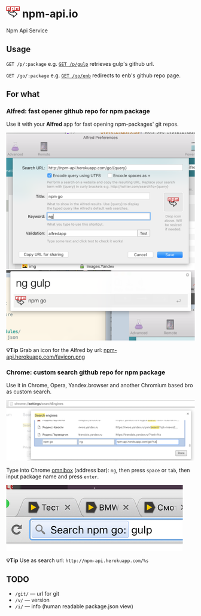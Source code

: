 # ![logo](favicon.png) npm-api.io
Npm Api Service

## Usage

`GET /p/:package` e.g. [`GET /p/gulp`](http://npm-api.herokuapp.com/p/gulp)
retrieves gulp's github url.

`GET /go/:package` e.g. [`GET /go/enb`](http://npm-api.herokuapp.com/go/enb)
redirects to enb's github repo page.

## For what
### Alfred: fast opener github repo for npm package
Use it with your **Alfred** app for fast opening npm-packages' git repos.

![Alfred.app npm-go — setup](alfred-setup.png)
![Alfred.app npm-go — use](alfred-use.png)

**💡Tip** Grab an icon for the Alfred by url: [npm-api.herokuapp.com/favicon.png](http://npm-api.herokuapp.com/favicon.png)

### Chrome: custom search github repo for npm package
Use it in Chrome, Opera, Yandex.browser and another Chromium based bro as custom search.

![Chrome.app npm-go — setup](chrome-setup.png)

Type into Chrome [omnibox](http://www.makeuseof.com/tag/11-quick-tricks-to-become-a-chrome-omnibox-power-user/) (address bar): `ng`, then press `space` or `tab`, then input package name and press `enter`.

![Chrome.app npm-go — use](chrome-use.png)

**💡Tip** Use as search url: `http://npm-api.herokuapp.com/%s`

## TODO
* `/git/` — url for git
* `/v/` — version
* `/i/` — info (human readable package.json view)